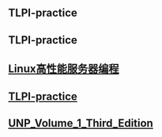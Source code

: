 ## TLPI-practice
## TLPI-practice
## [Linux高性能服务器编程](./Linux高性能服务器编程/README.md)
## [TLPI-practice](./UNP_Volume_1_Third_Edition/README.md)
## [UNP_Volume_1_Third_Edition](./UNP_Volume_1_Third_Edition/README.md)